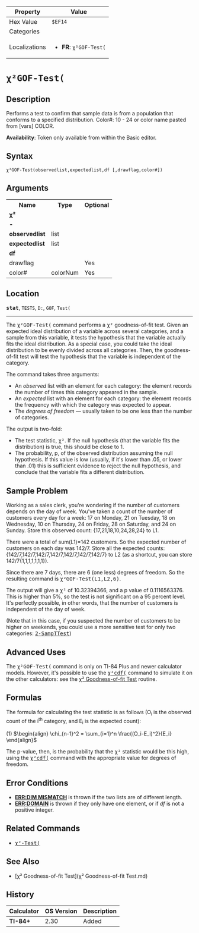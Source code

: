 | Property      | Value |
|---------------|-------|
| Hex Value     | `$EF14`|
| Categories    | <ul></ul> |
| Localizations | <ul><li><b>FR</b>: `χ²GOF-Test(`</li></ul> |

# `χ²GOF-Test(`

## Description
Performs a test to confirm that sample data is from a population that conforms to a specified distribution.
Color#: 10 - 24 or color name pasted from [vars] COLOR.


<b>Availability</b>: Token only available from within the Basic editor.

## Syntax
`χ²GOF-Test(observedlist,expectedlist,df [,drawflag,color#])`

## Arguments
<table>
<tr><th>Name</th><th>Type</th><th>Optional</th></tr>

<tr><td><b>χ²</b></td><td></td><td></td></tr>

<tr><td><b>-</b></td><td></td><td></td></tr>

<tr><td><b>observedlist</b></td><td>list</td><td></td></tr>

<tr><td><b>expectedlist</b></td><td>list</td><td></td></tr>

<tr><td><b>df</b></td><td></td><td></td></tr>

<tr><td>drawflag</td><td></td><td>Yes</td></tr>

<tr><td>color#</td><td>colorNum</td><td>Yes</td></tr>

</table>

## Location
<tt><kbd><b>stat</b></kbd></tt>, `TESTS`, `D:`, `GOF`, `Test(`
<hr>

The <tt>χ²GOF-Test(</tt> command performs a <tt>χ²</tt> goodness-of-fit test. Given an expected ideal distribution of a variable across several categories, and a sample from this variable, it tests the hypothesis that the variable actually fits the ideal distribution. As a special case, you could take the ideal distribution to be evenly divided across all categories. Then, the goodness-of-fit test will test the hypothesis that the variable is independent of the category.

The command takes three arguments:

*   An _observed_ list with an element for each category: the element records the number of times this category appeared in the sample.
*   An _expected_ list with an element for each category: the element records the frequency with which the category was expected to appear.
*   The _degrees of freedom_ — usually taken to be one less than the number of categories.

The output is two-fold:

*   The test statistic, <tt>χ²</tt>. If the null hypothesis (that the variable fits the distribution) is true, this should be close to 1.
*   The probability, p, of the observed distribution assuming the null hypothesis. If this value is low (usually, if it's lower than .05, or lower than .01) this is sufficient evidence to reject the null hypothesis, and conclude that the variable fits a different distribution.

## Sample Problem

Working as a sales clerk, you're wondering if the number of customers depends on the day of week. You've taken a count of the number of customers every day for a week: 17 on Monday, 21 on Tuesday, 18 on Wednesday, 10 on Thursday, 24 on Friday, 28 on Saturday, and 24 on Sunday. Store this observed count: {17,21,18,10,24,28,24} to L1.

There were a total of sum(L1)=142 customers. So the expected number of customers on each day was 142/7. Store all the expected counts: {142/7,142/7,142/7,142/7,142/7,142/7,142/7} to L2 (as a shortcut, you can store 142/7{1,1,1,1,1,1,1}).

Since there are 7 days, there are 6 (one less) degrees of freedom. So the resulting command is <tt>χ²GOF-Test(L1,L2,6)</tt>.

The output will give a <tt>χ²</tt> of 10.32394366, and a p value of 0.1116563376. This is higher than 5%, so the test is not significant on a 95 percent level. It's perfectly possible, in other words, that the number of customers is independent of the day of week.

(Note that in this case, if you suspected the number of customers to be higher on weekends, you could use a more sensitive test for only two categories: <tt><a href="2-SampTTest.md">2-SampTTest</a></tt>)

## Advanced Uses

The <tt>χ²GOF-Test(</tt> command is only on TI-84 Plus and newer calculator models. However, it's possible to use the <tt><a href="χ²cdf(.md">χ²cdf(</a></tt> command to simulate it on the other calculators: see the [χ² Goodness-of-fit Test](goodness-of-fit) routine.

## Formulas

The formula for calculating the test statistic is as follows (O<sub>i</sub> is the observed count of the i<sup>th</sup> category, and E<sub>i</sub> is the expected count):

(1) $`\begin{align} \chi_{n-1}^2 = \sum_{i=1}^n \frac{(O_i-E_i)^2}{E_i} \end{align}`$ 

The p-value, then, is the probability that the <tt>χ²</tt> statistic would be this high, using the <tt><a href="χ²cdf(.md">χ²cdf(</a></tt> command with the appropriate value for degrees of freedom.

## Error Conditions

*   **[ERR:DIM MISMATCH](errors#dimmismatch)** is thrown if the two lists are of different length.
*   **[ERR:DOMAIN](errors#domain)** is thrown if they only have one element, or if _df_ is not a positive integer.

## Related Commands

*   <tt><a href="χ²-Test(.md">χ²-Test(</a></tt>

## See Also

*   [χ² Goodness-of-fit Test](χ² Goodness-of-fit Test.md)

## History
| Calculator | OS Version | Description |
|------------|------------|-------------|
| <b>TI-84+</b> | 2.30 | Added |


